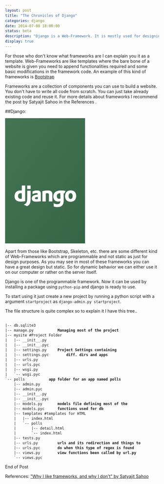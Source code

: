 ```yaml
---
layout: post
title: "The Chronicles of Django"
categories: django
date: 2014-07-08 18:00:00
status: beta
description: "Django is a Web-Framework. It is mostly used for designing the back-end for any website but is also useful for making good websites. Some of the websites are Disqus, Instagram, Pinterest,..."
display: true
---
```

For those who don't know what frameworks are I can explain you it as a template. Web-Frameworks are like templates where the bare bone of a website is given you need to append functionalities required and some basic modifications in the framework code. An example of this kind of frameworks is <a href="http://getbootstrap.com/">Bootstrap</a>

Frameworks are a collection of components you can use to build a website. You don't have to write all code from scratch. You can just take already existing code and reuse it. For more details about frameworks I recommend the post by Satyajit Sahoo in the References .

##Django:

<div id="container"><img src="/images/django.jpg" /></div>

Apart from those like Bootstrap, Skeleton, etc. there are some different kind of Web-Frameworks which are programmable and not static as just for design purposes. As you may see in most of these frameworks you can have a great design but static. So for dynamic behavior we can either use it on our computer or rather on the server itself.

Django is one of the programmable framework. Now it can be used by installing a package using <code>python-pip</code> and django is ready to use.

To start using it just create a new project by running a python script with a argument <code>startproject</code> as <code>django-admin.py startproject</code>.

The file structure is quite complex so to explain it I have this tree..

<pre><code>
|-- db.sqlite3
|-- manage.py 			<b>Managing most of the project</b>
|-- mysite #Project Folder
|   |-- __init__.py
|   |-- __init__.pyc
|   |-- settings.py		<b>Project Settings containing</b>
|   |-- settings.pyc 		<b>diff. dirs and apps</b>
|   |-- urls.py
|   |-- urls.pyc
|   |-- wsgi.py
|   `-- wsgi.pyc
`-- polls			<b>app folder for an app named polls</b>
    |-- admin.py
    |-- admin.pyc
    |-- __init__.py
    |-- __init__.pyc
    |-- models.py		<b>models file defining most of the</b>
    |-- models.pyc 		<b>functions used for db</b>
    |-- templates #templates for HTML
    |   |-- index.html
    |   `-- polls
    |       |-- detail.html
    |       `-- index.html
    |-- tests.py
    |-- urls.py 		<b>urls and its redirection and things to</b>
    |-- urls.pyc		<b>do when this type of regex is found</b>
    |-- views.py 		<b>view functions been called by url.py</b>
    `-- views.pyc
</code></pre>


End of Post

References:
<a href="http://wibblystuff.blogspot.in/2014/05/why-i-like-frameworks-and-why-i-dont.html">"Why I like frameworks, and why I don't" by Satyajit Sahoo</a>
